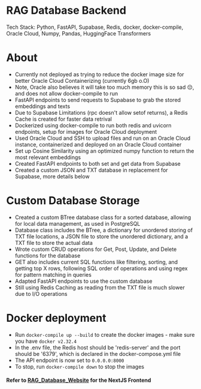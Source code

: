 # RAG Database Backend
Tech Stack: Python, FastAPI, Supabase, Redis, docker, docker-compile, Oracle Cloud, Numpy, Pandas, HuggingFace Transformers

# About
* Currently not deployed as trying to reduce the docker image size for better Oracle Cloud Containerizing (currently 6gb o.O)
* Note, Oracle also believes it will take too much memory this is so sad 😔, and does not allow docker-compile to run
* FastAPI endpoints to send requests to Supabase to grab the stored embeddings and texts
* Due to Supabase Limitations (rpc doesn't allow setof returns), a Redis Cache is created for faster data retrival
* Dockerized using docker-compile to run both redis and uvicorn endpoints, setup for images for Oracle Cloud deployment
* Used Oracle Cloud and SSH to upload files and run on an Oracle Cloud instance, containerized and deployed on an Oracle Cloud container
* Set up Cosine Similarity using an optimized numpy function to return the most relevant embeddings
* Created FastAPI endpoints to both set and get data from Supabase
* Created a custom JSON and TXT database in replacement for Supabase, more details below

# Custom Database Storage
* Created a custom BTree database class for a sorted database, allowing for local data management, as used in PostgreSQL
* Database class includes the BTree, a dictionary for unordered storing of TXT file locations, a JSON file to store the unordered dictionary, and a TXT file to store the actual data
* Wrote custom CRUD operations for Get, Post, Update, and Delete functions for the database
* GET also includes current SQL functions like filtering, sorting, and getting top X rows, following SQL order of operations and using regex for pattern matching in queries
* Adapted FastAPI endpoints to use the custom database
* Still using Redis Caching as reading from the TXT file is much slower due to I/O operations

# Docker deployment
* Run `docker-compile up --build` to create the docker images - make sure you have `docker v2.32.4`
* In the .env file, the Redis host should be 'redis-server' and the port should be '6379', which is declared in the docker-compose.yml file
* The API endpoint is now set to `0.0.0.0:8000`
* To stop, run `docker-compile down` to stop the images 

#### Refer to [RAG_Database_Website](https://github.com/EYXLiu/RAG_Database_Website) for the NextJS Frontend 

